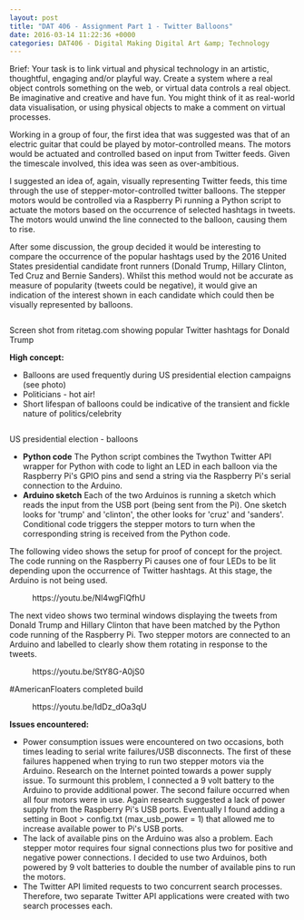 ```yaml
---
layout: post
title: "DAT 406 - Assignment Part 1 - Twitter Balloons"
date: 2016-03-14 11:22:36 +0000
categories: DAT406 - Digital Making Digital Art &amp; Technology
---
```


<!-- wp:paragraph {"className":"brief"} -->
<p class="brief">Brief: Your task is to link virtual and physical technology in an artistic, thoughtful, engaging and/or playful way. Create a system where a real object controls something on the web, or virtual data controls a real object. Be imaginative and creative and have fun. You might think of it as real-world data visualisation, or using physical objects to make a comment on virtual processes.</p>
<!-- /wp:paragraph -->

<!-- wp:paragraph -->
<p>Working in a group of four, the first idea that was suggested was that of an electric guitar that could be played by motor-controlled means. The motors would be actuated and controlled based on input from Twitter feeds. Given the timescale involved, this idea was seen as over-ambitious.</p>
<!-- /wp:paragraph -->

<!-- wp:paragraph -->
<p>I suggested an idea of, again, visually representing Twitter feeds, this time through the use of stepper-motor-controlled twitter balloons. The stepper motors would be controlled via a Raspberry Pi running a Python script to actuate the motors based on the occurrence of selected hashtags in tweets. The motors would unwind the line connected to the balloon, causing them to rise.</p>
<!-- /wp:paragraph -->

<!-- wp:paragraph -->
<p>After some discussion, the group decided it would be interesting to compare the occurrence of the popular hashtags used by the 2016 United States presidential candidate front runners (Donald Trump, Hillary Clinton, Ted Cruz and Bernie Sanders). Whilst this method would not be accurate as measure of popularity (tweets could be negative), it would give an indication of the interest shown in each candidate which could then be visually represented by balloons.</p>
<!-- /wp:paragraph -->

<!-- wp:image {"id":629,"sizeSlug":"medium","linkDestination":"media"} -->
<figure class="wp-block-image size-medium"><a href="https://www.circleseven.co.uk/wp-content/uploads/2023/05/Rite-Tag-Donald-Trump.jpg"><img src="https://www.circleseven.co.uk/wp-content/uploads/2023/05/Rite-Tag-Donald-Trump-300x266.jpg" alt="" class="wp-image-629"/></a></figure>
<!-- /wp:image -->

<!-- wp:paragraph -->
<p>Screen shot from ritetag.com showing popular Twitter hashtags for Donald Trump</p>
<!-- /wp:paragraph -->

<!-- wp:paragraph -->
<p><strong>High concept:</strong></p>
<!-- /wp:paragraph -->

<!-- wp:list -->
<ul><!-- wp:list-item -->
<li>Balloons are used frequently during US presidential election campaigns (see photo)</li>
<!-- /wp:list-item -->

<!-- wp:list-item -->
<li>Politicians - hot air!</li>
<!-- /wp:list-item -->

<!-- wp:list-item -->
<li>Short lifespan of balloons could be indicative of the transient and fickle nature of politics/celebrity</li>
<!-- /wp:list-item --></ul>
<!-- /wp:list -->

<!-- wp:image {"id":630,"sizeSlug":"medium","linkDestination":"media"} -->
<figure class="wp-block-image size-medium"><a href="https://www.circleseven.co.uk/wp-content/uploads/2023/05/87818129_151022626.jpg"><img src="https://www.circleseven.co.uk/wp-content/uploads/2023/05/87818129_151022626-300x169.jpg" alt="" class="wp-image-630"/></a></figure>
<!-- /wp:image -->

<!-- wp:paragraph -->
<p>US presidential election - balloons</p>
<!-- /wp:paragraph -->

<!-- wp:list -->
<ul><!-- wp:list-item -->
<li><strong>Python code</strong> The Python script combines the Twython Twitter API wrapper for Python with code to light an LED in each balloon via the Raspberry Pi's GPIO pins and send a string via the Raspberry Pi's serial connection to the Arduino.</li>
<!-- /wp:list-item -->

<!-- wp:list-item -->
<li><strong>Arduino sketch</strong> Each of the two Arduinos is running a sketch which reads the input from the USB port (being sent from the Pi). One sketch looks for 'trump' and 'clinton', the other looks for 'cruz' and 'sanders'. Conditional code triggers the stepper motors to turn when the corresponding string is received from the Python code.</li>
<!-- /wp:list-item --></ul>
<!-- /wp:list -->

<!-- wp:paragraph -->
<p>The following video shows the setup for proof of concept for the project. The code running on the Raspberry Pi causes one of four LEDs to be lit depending upon the occurrence of Twitter hashtags. At this stage, the Arduino is not being used.</p>
<!-- /wp:paragraph -->

<!-- wp:embed {"url":"https://youtu.be/Nl4wgFlQfhU","type":"video","providerNameSlug":"youtube","responsive":true,"className":"wp-embed-aspect-16-9 wp-has-aspect-ratio"} -->
<figure class="wp-block-embed is-type-video is-provider-youtube wp-block-embed-youtube wp-embed-aspect-16-9 wp-has-aspect-ratio"><div class="wp-block-embed__wrapper">
https://youtu.be/Nl4wgFlQfhU
</div></figure>
<!-- /wp:embed -->

<!-- wp:paragraph -->
<p>The next video shows two terminal windows displaying&nbsp;the tweets from Donald Trump and Hillary Clinton that have been matched by the Python code running of the Raspberry Pi. Two stepper motors are connected to an Arduino and labelled to clearly show them rotating in response to the tweets.</p>
<!-- /wp:paragraph -->

<!-- wp:embed {"url":"https://youtu.be/StY8G-A0jS0","type":"video","providerNameSlug":"youtube","responsive":true,"className":"wp-embed-aspect-16-9 wp-has-aspect-ratio"} -->
<figure class="wp-block-embed is-type-video is-provider-youtube wp-block-embed-youtube wp-embed-aspect-16-9 wp-has-aspect-ratio"><div class="wp-block-embed__wrapper">
https://youtu.be/StY8G-A0jS0
</div></figure>
<!-- /wp:embed -->

<!-- wp:paragraph -->
<p>#AmericanFloaters completed build</p>
<!-- /wp:paragraph -->

<!-- wp:embed {"url":"https://youtu.be/IdDz_dOa3qU","type":"video","providerNameSlug":"youtube","responsive":true,"className":"wp-embed-aspect-16-9 wp-has-aspect-ratio"} -->
<figure class="wp-block-embed is-type-video is-provider-youtube wp-block-embed-youtube wp-embed-aspect-16-9 wp-has-aspect-ratio"><div class="wp-block-embed__wrapper">
https://youtu.be/IdDz_dOa3qU
</div></figure>
<!-- /wp:embed -->

<!-- wp:paragraph -->
<p><strong>Issues encountered:</strong></p>
<!-- /wp:paragraph -->

<!-- wp:list -->
<ul><!-- wp:list-item -->
<li>Power consumption issues were encountered on two occasions, both times leading to serial write failures/USB disconnects. The first of these failures happened when trying to run two stepper motors via the Arduino. Research on the Internet pointed towards a power supply issue. To surmount this problem, I connected a 9 volt battery to the Arduino to provide additional power. The second failure occurred when all four motors were in use. Again research suggested a lack of power supply from the Raspberry Pi's USB ports. Eventually I found adding a setting in Boot &gt; config.txt (max_usb_power = 1) that allowed me to increase available power to Pi's USB ports.</li>
<!-- /wp:list-item -->

<!-- wp:list-item -->
<li>The lack of available pins on the Arduino was also a problem. Each stepper motor requires four signal connections plus two for positive and negative power connections. I decided to use two Arduinos, both powered by 9 volt batteries to double the number of available pins to run the motors.</li>
<!-- /wp:list-item -->

<!-- wp:list-item -->
<li>The Twitter API&nbsp;limited requests to two concurrent search processes. Therefore, two separate Twitter API applications were created with two search processes each.</li>
<!-- /wp:list-item --></ul>
<!-- /wp:list -->